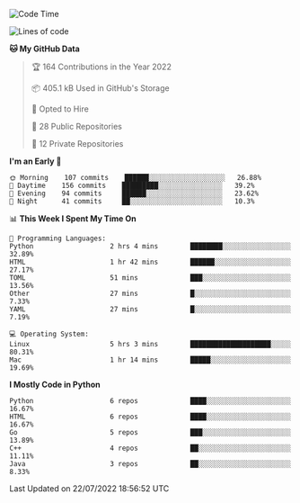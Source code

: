 <!--START_SECTION:waka-->
![Code Time](http://img.shields.io/badge/Code%20Time-0%20secs-blue)

![Lines of code](https://img.shields.io/badge/From%20Hello%20World%20I%27ve%20Written-983%20Thousand%20lines%20of%20code-blue)

**🐱 My GitHub Data** 

> 🏆 164 Contributions in the Year 2022
 > 
> 📦 405.1 kB Used in GitHub's Storage 
 > 
> 💼 Opted to Hire
 > 
> 📜 28 Public Repositories 
 > 
> 🔑 12 Private Repositories  
 > 
**I'm an Early 🐤** 

```text
🌞 Morning    107 commits    ██████░░░░░░░░░░░░░░░░░░░   26.88% 
🌆 Daytime    156 commits    █████████░░░░░░░░░░░░░░░░   39.2% 
🌃 Evening    94 commits     ██████░░░░░░░░░░░░░░░░░░░   23.62% 
🌙 Night      41 commits     ██░░░░░░░░░░░░░░░░░░░░░░░   10.3%

```


📊 **This Week I Spent My Time On** 

```text
💬 Programming Languages: 
Python                   2 hrs 4 mins        ████████░░░░░░░░░░░░░░░░░   32.89% 
HTML                     1 hr 42 mins        ██████░░░░░░░░░░░░░░░░░░░   27.17% 
TOML                     51 mins             ███░░░░░░░░░░░░░░░░░░░░░░   13.56% 
Other                    27 mins             █░░░░░░░░░░░░░░░░░░░░░░░░   7.33% 
YAML                     27 mins             █░░░░░░░░░░░░░░░░░░░░░░░░   7.19%

💻 Operating System: 
Linux                    5 hrs 3 mins        ████████████████████░░░░░   80.31% 
Mac                      1 hr 14 mins        █████░░░░░░░░░░░░░░░░░░░░   19.69%

```

**I Mostly Code in Python** 

```text
Python                   6 repos             ████░░░░░░░░░░░░░░░░░░░░░   16.67% 
HTML                     6 repos             ████░░░░░░░░░░░░░░░░░░░░░   16.67% 
Go                       5 repos             ███░░░░░░░░░░░░░░░░░░░░░░   13.89% 
C++                      4 repos             ██░░░░░░░░░░░░░░░░░░░░░░░   11.11% 
Java                     3 repos             ██░░░░░░░░░░░░░░░░░░░░░░░   8.33%

```



 Last Updated on 22/07/2022 18:56:52 UTC
<!--END_SECTION:waka-->
